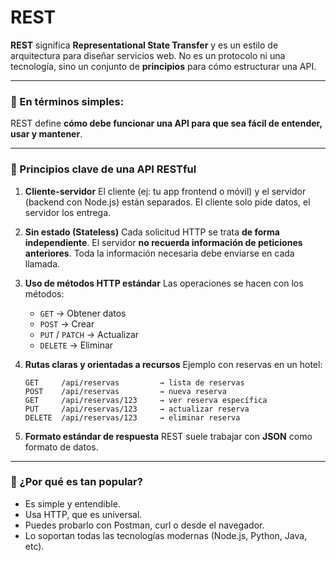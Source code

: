 

# REST

**REST** significa **Representational State Transfer** y es un estilo de arquitectura para diseñar servicios web. No es un protocolo ni una tecnología, sino un conjunto de **principios** para cómo estructurar una API.

---

### 🧠 En términos simples:

REST define **cómo debe funcionar una API para que sea fácil de entender, usar y mantener**.

---

### 🔑 Principios clave de una API RESTful

1. **Cliente-servidor**
   El cliente (ej: tu app frontend o móvil) y el servidor (backend con Node.js) están separados. El cliente solo pide datos, el servidor los entrega.

2. **Sin estado (Stateless)**
   Cada solicitud HTTP se trata **de forma independiente**. El servidor **no recuerda información de peticiones anteriores**. Toda la información necesaria debe enviarse en cada llamada.

3. **Uso de métodos HTTP estándar**
   Las operaciones se hacen con los métodos:

   * `GET` → Obtener datos
   * `POST` → Crear
   * `PUT` / `PATCH` → Actualizar
   * `DELETE` → Eliminar

4. **Rutas claras y orientadas a recursos**
   Ejemplo con reservas en un hotel:

   ```
   GET     /api/reservas         → lista de reservas
   POST    /api/reservas         → nueva reserva
   GET     /api/reservas/123     → ver reserva específica
   PUT     /api/reservas/123     → actualizar reserva
   DELETE  /api/reservas/123     → eliminar reserva
   ```

5. **Formato estándar de respuesta**
   REST suele trabajar con **JSON** como formato de datos.

---

### 💬 ¿Por qué es tan popular?

* Es simple y entendible.
* Usa HTTP, que es universal.
* Puedes probarlo con Postman, curl o desde el navegador.
* Lo soportan todas las tecnologías modernas (Node.js, Python, Java, etc).



